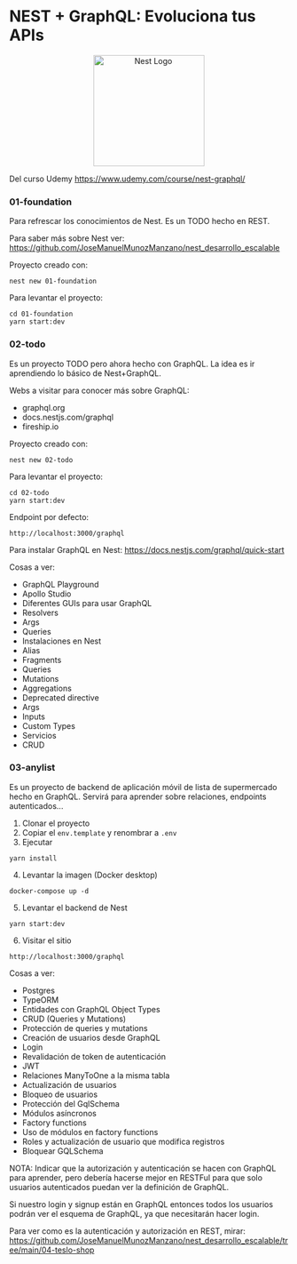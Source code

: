 # NEST + GraphQL: Evoluciona tus APIs

<p align="center">
  <a href="http://nestjs.com/" target="blank"><img src="https://nestjs.com/img/logo-small.svg" width="200" alt="Nest Logo" /></a>
</p>

Del curso Udemy https://www.udemy.com/course/nest-graphql/

### 01-foundation

Para refrescar los conocimientos de Nest.
Es un TODO hecho en REST.

Para saber más sobre Nest ver: https://github.com/JoseManuelMunozManzano/nest_desarrollo_escalable

Proyecto creado con:

```
nest new 01-foundation
```

Para levantar el proyecto:

```
cd 01-foundation
yarn start:dev
```

### 02-todo

Es un proyecto TODO pero ahora hecho con GraphQL.
La idea es ir aprendiendo lo básico de Nest+GraphQL.

Webs a visitar para conocer más sobre GraphQL:

- graphql.org
- docs.nestjs.com/graphql
- fireship.io

Proyecto creado con:

```
nest new 02-todo
```

Para levantar el proyecto:

```
cd 02-todo
yarn start:dev
```

Endpoint por defecto:

```
http://localhost:3000/graphql
```

Para instalar GraphQL en Nest: https://docs.nestjs.com/graphql/quick-start

Cosas a ver:

- GraphQL Playground
- Apollo Studio
- Diferentes GUIs para usar GraphQL
- Resolvers
- Args
- Queries
- Instalaciones en Nest
- Alias
- Fragments
- Queries
- Mutations
- Aggregations
- Deprecated directive
- Args
- Inputs
- Custom Types
- Servicios
- CRUD

### 03-anylist

Es un proyecto de backend de aplicación móvil de lista de supermercado hecho en GraphQL.
Servirá para aprender sobre relaciones, endpoints autenticados...

1. Clonar el proyecto
2. Copiar el `env.template` y renombrar a `.env`
3. Ejecutar

```
yarn install
```

4. Levantar la imagen (Docker desktop)

```
docker-compose up -d
```

5. Levantar el backend de Nest

```
yarn start:dev
```

6. Visitar el sitio

```
http://localhost:3000/graphql
```

Cosas a ver:

- Postgres
- TypeORM
- Entidades con GraphQL Object Types
- CRUD (Queries y Mutations)
- Protección de queries y mutations
- Creación de usuarios desde GraphQL
- Login
- Revalidación de token de autenticación
- JWT
- Relaciones ManyToOne a la misma tabla
- Actualización de usuarios
- Bloqueo de usuarios
- Protección del GqlSchema
- Módulos asíncronos
- Factory functions
- Uso de módulos en factory functions
- Roles y actualización de usuario que modifica registros
- Bloquear GQLSchema

NOTA: Indicar que la autorización y autenticación se hacen con GraphQL para aprender, pero debería hacerse mejor en RESTFul para que solo usuarios autenticados puedan ver la definición de GraphQL.

Si nuestro login y signup están en GraphQL entonces todos los usuarios podrán ver el esquema de GraphQL, ya que necesitarán hacer login.

Para ver como es la autenticación y autorización en REST, mirar: https://github.com/JoseManuelMunozManzano/nest_desarrollo_escalable/tree/main/04-teslo-shop

